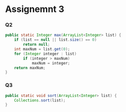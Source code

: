 # Assignemnt 3

### Q2

```java
public static Integer max(ArrayList<Integer> list) {
	if (list == null || list.size() == 0)
		return null;
	int maxNum = list.get(0);
	for (Integer integer : list)
		if (integer > maxNum)
			maxNum = integer;
	return maxNum;
}

```

### Q3

```java
public static void sort(ArrayList<Integer> list) {
	Collections.sort(list);
}
```